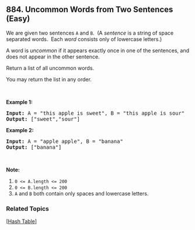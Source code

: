 <!--|This file generated by command(leetcode description); DO NOT EDIT.    |-->
<!--+----------------------------------------------------------------------+-->
<!--|@author    Openset <openset.wang@gmail.com>                           |-->
<!--|@link      https://github.com/openset                                 |-->
<!--|@home      https://github.com/openset/leetcode                        |-->
<!--+----------------------------------------------------------------------+-->

## 884. Uncommon Words from Two Sentences (Easy)

<p>We are given two sentences <code>A</code> and <code>B</code>.&nbsp; (A <em>sentence</em>&nbsp;is a string of space separated words.&nbsp; Each <em>word</em> consists only of lowercase letters.)</p>

<p>A word is <em>uncommon</em>&nbsp;if it appears exactly once in one of the sentences, and does not appear in the other sentence.</p>

<p>Return a list of all uncommon words.&nbsp;</p>

<p>You may return the list in any order.</p>

<p>&nbsp;</p>

<ol>
</ol>

<div>
<p><strong>Example 1:</strong></p>

<pre>
<strong>Input: </strong>A = <span id="example-input-1-1">&quot;this apple is sweet&quot;</span>, B = <span id="example-input-1-2">&quot;this apple is sour&quot;</span>
<strong>Output: </strong><span id="example-output-1">[&quot;sweet&quot;,&quot;sour&quot;]</span>
</pre>

<div>
<p><strong>Example 2:</strong></p>

<pre>
<strong>Input: </strong>A = <span id="example-input-2-1">&quot;apple apple&quot;</span>, B = <span id="example-input-2-2">&quot;banana&quot;</span>
<strong>Output: </strong><span id="example-output-2">[&quot;banana&quot;]</span>
</pre>

<p>&nbsp;</p>

<p><strong>Note:</strong></p>

<ol>
	<li><code>0 &lt;= A.length &lt;= 200</code></li>
	<li><code>0 &lt;= B.length &lt;= 200</code></li>
	<li><code>A</code> and <code>B</code> both contain only spaces and lowercase letters.</li>
</ol>
</div>
</div>

### Related Topics
  [[Hash Table](https://github.com/openset/leetcode/tree/master/tag/hash-table/README.md)]
